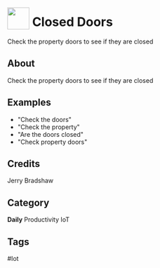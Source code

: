 # <img src="https://raw.githack.com/FortAwesome/Font-Awesome/master/svgs/solid/robot.svg" card_color="#22A7F0" width="50" height="50" style="vertical-align:bottom"/> Closed Doors
Check the property doors to see if they are closed

## About
Check the property doors to see if they are closed

## Examples
* "Check the doors"
* "Check the property"
* "Are the doors closed"
* "Check property doors"

## Credits
Jerry Bradshaw

## Category
**Daily**
Productivity
IoT

## Tags
#Iot

